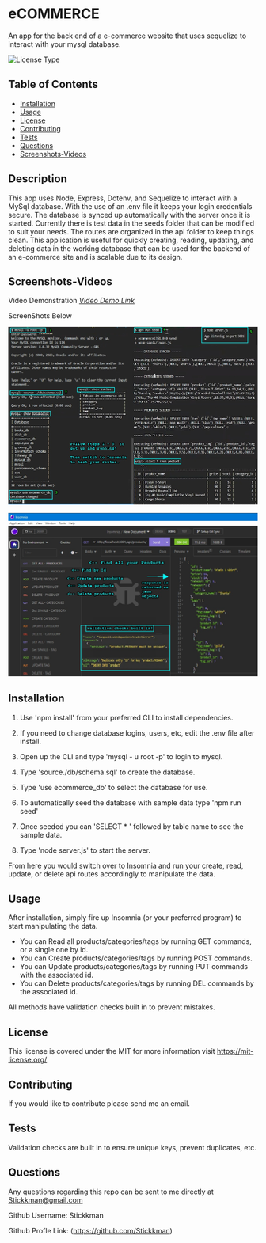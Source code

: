 # eCOMMERCE

An app for the back end of a e-commerce website that uses sequelize to interact with your mysql database. 

![License Type](https://shields.io/badge/license-MIT-blue)
## Table of Contents
* [Installation](#installation)
* [Usage](#usage)
* [License](#license)
* [Contributing](#contributing)
* [Tests](#tests)
* [Questions](#questions)
* [Screenshots-Videos](#screenshots-videos)


## Description
This app uses Node, Express, Dotenv, and Sequelize to interact with a MySql database.  With the use of an .env file it keeps your login credentials secure.  The database is synced up automatically with the server once it is started.  Currently there is test data in the seeds folder that can be modified to suit your needs.  The routes are organized in the api folder to keep things clean.  This application is useful for quickly creating, reading, updating, and deleting data in the working database that can be used for the backend of an e-commerce site and is scalable due to its design.

## Screenshots-Videos
Video Demonstration
 [*Video Demo Link*](https://drive.google.com/file/d/1XDwfPFmLvDp-3xTJvxMkeiRTxnJDZ7Hg/view)

ScreenShots Below

![Application Demo Screenshot1](https://github.com/Stickkman/eCOMMERCE13/blob/main/assets/screenshots/screenshot01.jpg?raw=true)

![Application Demo Screenshot2](https://github.com/Stickkman/eCOMMERCE13/blob/main/assets/screenshots/screenshot02.jpg?raw=true)

## Installation

1. Use 'npm install' from your preferred CLI to install dependencies. 
2. If you need to change database logins, users, etc, edit the .env file after install.
3. Open up the CLI and type 'mysql - u root -p' to login to mysql.
4. Type 'source./db/schema.sql' to create the database.
5. Type 'use ecommerce_db' to select the database for use.

6. To automatically seed the database with sample data type 'npm run seed'
7. Once seeded you can 'SELECT * ' followed by table name to see the sample data.
8. Type 'node server.js' to start the server.

From here you would switch over to Insomnia and run your create, read, update, or delete
api routes accordingly to manipulate the data.

## Usage

After installation, simply fire up Insomnia (or your preferred program) to start manipulating the data.
- You can Read all products/categories/tags by running GET commands, or a single one by id.
- You can Create products/categories/tags by running POST commands.
- You can Update products/categories/tags by running PUT commands with the associated id.
- You can Delete products/categories/tags by running DEL commands by the associated id.

All methods have validation checks built in to prevent mistakes.

## License
This license is covered under the MIT
 for more information visit https://mit-license.org/

## Contributing
If you would like to contribute please send me an email.

## Tests
Validation checks are built in to ensure unique keys, prevent duplicates, etc.

## Questions
Any questions regarding this repo can be sent to me directly at Stickkman@gmail.com

Github Username: Stickkman

Github Profle Link: (https://github.com/Stickkman)





